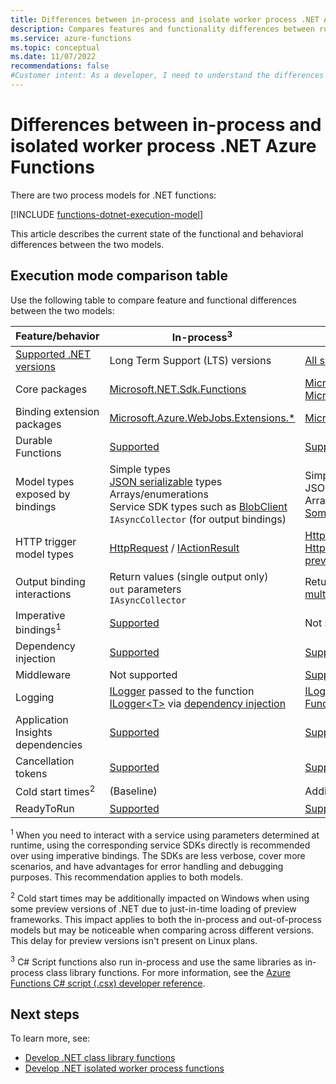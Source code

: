 ```yaml
---
title: Differences between in-process and isolate worker process .NET Azure Functions
description: Compares features and functionality differences between running .NET Functions in-process or as an isolated worker process. 
ms.service: azure-functions
ms.topic: conceptual 
ms.date: 11/07/2022
recommendations: false
#Customer intent: As a developer, I need to understand the differences between running in-process and running in an isolated worker process so that I can choose the best process model for my functions.
---
```


# Differences between in-process and isolated worker process .NET Azure Functions

There are two process models for .NET functions:

[!INCLUDE [functions-dotnet-execution-model](../../includes/functions-dotnet-execution-model.md)] 

This article describes the current state of the functional and behavioral differences between the two models.

## Execution mode comparison table 

Use the following table to compare feature and functional differences between the two models:

| Feature/behavior |  In-process<sup>3</sup> | Isolated worker process  |
| ---- | ---- | ---- |
| [Supported .NET versions](dotnet-isolated-process-guide.md#supported-versions) | Long Term Support (LTS) versions | [All supported versions](dotnet-isolated-process-guide.md#supported-versions) + .NET Framework |
| Core packages | [Microsoft.NET.Sdk.Functions](https://www.nuget.org/packages/Microsoft.NET.Sdk.Functions/) | [Microsoft.Azure.Functions.Worker](https://www.nuget.org/packages/Microsoft.Azure.Functions.Worker/)<br/>[Microsoft.Azure.Functions.Worker.Sdk](https://www.nuget.org/packages/Microsoft.Azure.Functions.Worker.Sdk) | 
| Binding extension packages | [Microsoft.Azure.WebJobs.Extensions.*](https://www.nuget.org/packages?q=Microsoft.Azure.WebJobs.Extensions)  | [Microsoft.Azure.Functions.Worker.Extensions.*](https://www.nuget.org/packages?q=Microsoft.Azure.Functions.Worker.Extensions) | 
| Durable Functions | [Supported](durable/durable-functions-overview.md) | [Supported](durable/durable-functions-isolated-create-first-csharp.md?pivots=code-editor-visualstudio) | 
| Model types exposed by bindings | Simple types<br/>[JSON serializable](/dotnet/api/system.text.json.jsonserializeroptions) types<br/>Arrays/enumerations<br/>Service SDK types such as [BlobClient](/dotnet/api/azure.storage.blobs.blobclient)<br/>`IAsyncCollector` (for output bindings) | Simple types<br/>JSON serializable types<br/>Arrays/enumerations<br/>[Some service-specific SDK types](dotnet-isolated-process-guide.md#sdk-types-preview) |
| HTTP trigger model types| [HttpRequest] / [IActionResult] | [HttpRequestData] / [HttpResponseData]<br/>[HttpRequest] / [IActionResult] (as a [public preview extension][aspnetcore-integration])|
| Output binding interactions | Return values (single output only)<br/>`out` parameters<br/>`IAsyncCollector` | Return values (expanded model with single or [multiple outputs](dotnet-isolated-process-guide.md#multiple-output-bindings)) |
| Imperative bindings<sup>1</sup>  | [Supported](functions-dotnet-class-library.md#binding-at-runtime) | Not supported |
| Dependency injection | [Supported](functions-dotnet-dependency-injection.md)  | [Supported](dotnet-isolated-process-guide.md#dependency-injection) |
| Middleware | Not supported | [Supported](dotnet-isolated-process-guide.md#middleware) |
| Logging | [ILogger] passed to the function<br/>[ILogger&lt;T&gt;] via [dependency injection](functions-dotnet-dependency-injection.md) | [ILogger]/[ILogger&lt;T&gt;] obtained from [FunctionContext](/dotnet/api/microsoft.azure.functions.worker.functioncontext) or via [dependency injection](dotnet-isolated-process-guide.md#dependency-injection)|
| Application Insights dependencies | [Supported](functions-monitoring.md#dependencies) | [Supported (public preview)](https://www.nuget.org/packages/Microsoft.Azure.Functions.Worker.ApplicationInsights) |
| Cancellation tokens | [Supported](functions-dotnet-class-library.md#cancellation-tokens) | [Supported](dotnet-isolated-process-guide.md#cancellation-tokens) |
| Cold start times<sup>2</sup> | (Baseline) | Additionally includes process launch |
| ReadyToRun | [Supported](functions-dotnet-class-library.md#readytorun) | [Supported](dotnet-isolated-process-guide.md#readytorun) | 

<sup>1</sup> When you need to interact with a service using parameters determined at runtime, using the corresponding service SDKs directly is recommended over using imperative bindings. The SDKs are less verbose, cover more scenarios, and have advantages for error handling and debugging purposes. This recommendation applies to both models.

<sup>2</sup> Cold start times may be additionally impacted on Windows when using some preview versions of .NET due to just-in-time loading of preview frameworks. This impact applies to both the in-process and out-of-process models but may be noticeable when comparing across different versions. This delay for preview versions isn't present on Linux plans.

<sup>3</sup> C# Script functions also run in-process and use the same libraries as in-process class library functions. For more information, see the [Azure Functions C# script (.csx) developer reference](functions-reference-csharp.md). 

[HttpRequest]: /dotnet/api/microsoft.aspnetcore.http.httprequest
[IActionResult]: /dotnet/api/microsoft.aspnetcore.mvc.iactionresult
[HttpRequestData]: /dotnet/api/microsoft.azure.functions.worker.http.httprequestdata?view=azure-dotnet&preserve-view=true 
[HttpResponseData]: /dotnet/api/microsoft.azure.functions.worker.http.httpresponsedata?view=azure-dotnet&preserve-view=true

[aspnetcore-integration]: ./dotnet-isolated-process-guide.md#aspnet-core-integration-preview

## Next steps

To learn more, see:

+ [Develop .NET class library functions](functions-dotnet-class-library.md)
+ [Develop .NET isolated worker process functions](dotnet-isolated-process-guide.md)

[ILogger]: /dotnet/api/microsoft.extensions.logging.ilogger
[ILogger&lt;T&gt;]: /dotnet/api/microsoft.extensions.logging.logger-1
